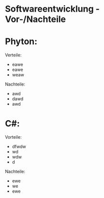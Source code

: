 # Softwareentwicklung - Vor-/Nachteile

# Phyton:

Verteile:
- eawe
- eawe
- weaw

Nachteile:
- awd
- dawd
- awd

# C#:

Vorteile:
- dfwdw
- wd
- wdw
- d

Nachteile:
- ewe
- we
- ewe

